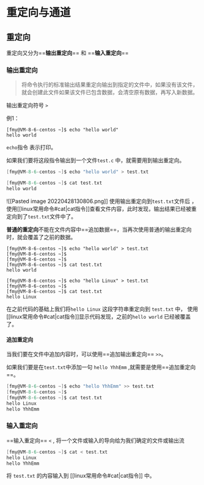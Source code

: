# 重定向与通道
## 重定向
重定向又分为==**输出重定向**== 和 ==**输入重定向**==


### 输出重定向
>将命令执行的标准输出结果重定向输出到指定的文件中，如果没有该文件，就会创建此文件如果该文件已包含数据，会清空原有数据，再写入新数据。

输出重定向符号 `>`

例1：
```linux
[fmy@VM-8-6-centos ~]$ echo "hello world"
hello world
```
`echo`指令 表示打印。

如果我们要将这段指令输出到一个文件`test.c` 中，就需要用到输出重定向。
```c
[fmy@VM-8-6-centos ~]$ echo "hello world" > test.txt

[fmy@VM-8-6-centos ~]$ cat test.txt 
hello world
```
![[Pasted image 20220428130806.png]]
使用输出重定向到`test.txt`文件后 ， 使用[[linux常用命令#cat|cat指令]]查看文件内容，此时发现，输出结果已经被重定向到了`test.txt`文件中了。


**普通的重定向**不能在文件内容中==追加数据==，当再次使用普通的输出重定向时，就会覆盖了之前的数据。

```linux
[fmy@VM-8-6-centos ~]$ echo "hello world" > test.txt
[fmy@VM-8-6-centos ~]$ 
[fmy@VM-8-6-centos ~]$ 
[fmy@VM-8-6-centos ~]$ cat test.txt 
hello world

[fmy@VM-8-6-centos ~]$ echo "hello Linux" > test.txt 
[fmy@VM-8-6-centos ~]$ 
[fmy@VM-8-6-centos ~]$ cat test.txt 
hello Linux
```
在之前代码的基础上我们将`hello Linux` 这段字符串重定向到 `test.txt` 中， 使用[[linux常用命令#cat|cat指令]]显示代码发现，之前的`hello world` 已经被覆盖了。

#### 追加重定向
当我们要在文件中追加内容时，可以使用==追加输出重定向== `>>`。

如果我们要是在`test.txt`中添加一句 `hello YhhEmm` ,就需要是使用==追加重定向==。
```c
[fmy@VM-8-6-centos ~]$ echo "hello YhhEmm" >> test.txt 
[fmy@VM-8-6-centos ~]$ 
[fmy@VM-8-6-centos ~]$ cat test.txt 
hello Linux
hello YhhEmm
```


### 输入重定向

==输入重定向== `<`  , 将一个文件或输入的导向给为我们确定的文件或输出流

```c
[fmy@VM-8-6-centos ~]$ cat < test.txt
hello Linux
hello YhhEmm
```

将 `test.txt` 的内容输入到 [[linux常用命令#cat|cat指令]] 中。

